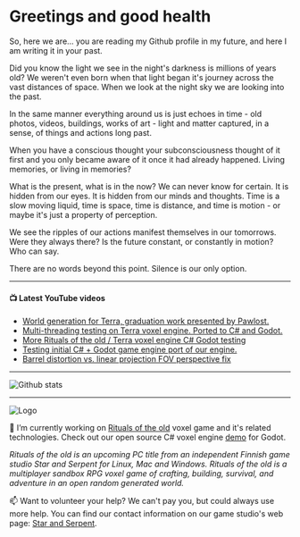 # Greetings and good health

So, here we are... you are reading my Github profile in my future, and here I am writing it in your past.

Did you know the light we see in the night's darkness is millions of years old? We weren't even born when that light began it's journey across the vast distances of space. When we look at the night sky we are looking into the past.

In the same manner everything around us is just echoes in time - old photos, videos, buildings, works of art - light and matter captured, in a sense, of things and actions long past.

When you have a conscious thought your subconsciousness thought of it first and you only became aware of it once it had already happened. Living memories, or living in memories?

What is the present, what is in the now? We can never know for certain. It is hidden from our eyes. It is hidden from our minds and thoughts. Time is a slow moving liquid, time is space, time is distance, and time is motion - or maybe it's just a property of perception.

We see the ripples of our actions manifest themselves in our tomorrows. Were they always there? Is the future constant, or constantly in motion? Who can say.

There are no words beyond this point. Silence is our only option.

---

#### 📺 Latest YouTube videos
<!-- YOUTUBE:START -->
- [World generation for Terra, graduation work presented by Pawlost.](https://www.youtube.com/watch?v=fT_zVHTofVI)
- [Multi-threading testing on Terra voxel engine. Ported to C# and Godot.](https://www.youtube.com/watch?v=lAZFasyDf7Y)
- [More Rituals of the old / Terra voxel engine C# Godot testing](https://www.youtube.com/watch?v=1FehA724X6E)
- [Testing initial C# + Godot game engine port of our engine.](https://www.youtube.com/watch?v=zpwBghca-2I)
- [Barrel distortion vs. linear projection FOV perspective fix](https://www.youtube.com/watch?v=eu2LWjYCTik)
<!-- YOUTUBE:END -->

---

![Github stats](https://github-readme-stats.vercel.app/api?username=Pilvinen&count_private=true&hide=stars&show_icons=true&theme=dark)

---

![Logo](https://www.ritualsoftheold.com/images/RItuals_of_the_old_logo_with_vines.png)

🤔 I’m currently working on [Rituals of the old](https://www.ritualsoftheold.com) voxel game and it's related technologies. Check out our open source C# voxel engine [demo](https://github.com/starandserpent/Voxel-demo) for Godot.

*Rituals of the old is an upcoming PC title from an independent Finnish game studio Star and Serpent for Linux, Mac and Windows. Rituals of the old is a multiplayer sandbox RPG voxel game of crafting, building, survival, and adventure in an open random generated world.*

📫 Want to volunteer your help? We can't pay you, but could always use more help. You can find our contact information on our game studio's web page: [Star and Serpent](https://www.starandserpent.com).  



